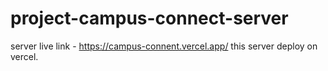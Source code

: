 ﻿# project-campus-connect-server
server live link - https://campus-connent.vercel.app/
this server deploy on vercel.

